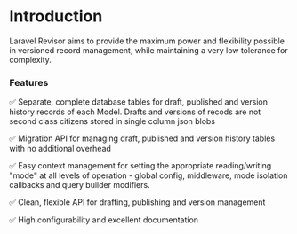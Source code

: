 # Introduction

Laravel Revisor aims to provide the maximum power and flexibility possible in versioned record management, while maintaining a very low tolerance for complexity.&#x20;

### Features

✅ Separate, complete database tables for draft, published and version history records of each Model. Drafts and versions of recods are not second class citizens stored in single column json blobs

✅ Migration API for managing draft, published and version history tables with no additional overhead

✅ Easy context management for setting the appropriate reading/writing "mode" at all levels of operation - global config, middleware, mode isolation callbacks and query builder modifiers.

✅ Clean, flexible API for drafting, publishing and version management

✅ High configurability and excellent documentation
